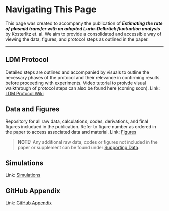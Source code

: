 # Navigating This Page 

This page was created to accompany the publication of **_Estimating the rate of plasmid transfer with an adapted Luria–Delbrück fluctuation analysis_** by Kosterlitz et. al. We aim to provide a consolidated and accessible way of viewing the data, figures, and protocol steps as outlined in the paper. 
_________________________________________
## **LDM Protocol**  
Detailed steps are outlined and accompanied by visuals to outline the necessary phases of the protocol and their relevance in confirming results before proceeding with experiments. Video tutorial to proivde visual walkthrough of protocol steps can also be found here (coming soon). 
Link: [LDM Protocol Wiki](https://github.com/livkosterlitz/LDM/wiki/Welcome-to-the-LDM-Protocol-Wiki!) 
## **Data and Figures** 
Repository for all raw data, calculations, codes, derivations, and final figures includued in the publication. Refer to figure number as ordered in the paper to access associated data and material. Link: [Figures](https://github.com/livkosterlitz/LDM/tree/main/Figures)
  > **NOTE:** Any additional raw data, codes or figures not included in the paper or supplement can be found under [Supporting Data](https://github.com/livkosterlitz/LDM/tree/main/Supporting_data).  

## **Simulations**
 Link: [Simulations](https://github.com/livkosterlitz/LDM/tree/main/Simulations)

## **GitHub Appendix**
 Link: [GitHub Appendix](https://github.com/livkosterlitz/LDM/tree/main/Github_Appendix)




